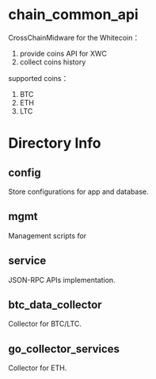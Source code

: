 # chain_common_api
  CrossChainMidware for the Whitecoin：
  1. provide coins API for XWC
  2. collect coins history

  supported coins：
  1. BTC
  2. ETH
  3. LTC

# Directory Info

## config
  Store configurations for app and database.

## mgmt
  Management scripts for 

## service
  JSON-RPC APIs implementation.

## btc_data_collector
  Collector for BTC/LTC.

## go_collector_services
  Collector for ETH.
